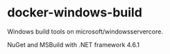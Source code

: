 # docker-windows-build

Windows build tools on microsoft/windowsservercore.

NuGet and MSBuild with .NET framework 4.6.1
